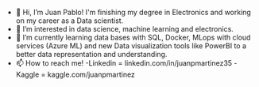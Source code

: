 - 👋 Hi, I’m Juan Pablo! I'm finishing my degree in Electronics and working on my career as a Data scientist.
- 👀 I’m interested in data science, machine learning and electronics.
- 🌱 I’m currently learning data bases with SQL, Docker, MLops with cloud services (Azure ML) and new Data visualization tools like PowerBI to a better data representation and understanding.
- 📫 How to reach me!
    -Linkedin = linkedin.com/in/juanpmartinez35
    -Kaggle = kaggle.com/juanpmartinez
